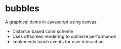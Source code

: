 # bubbles
A graphical demo in Javascript using canvas.

- Distance based color scheme
- Uses offscreen rendering to optimize performance
- Implements touch events for user interaction
